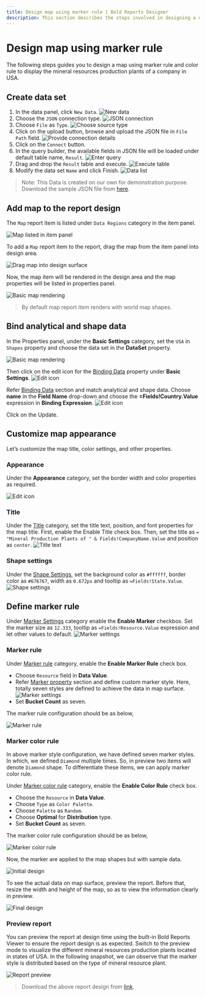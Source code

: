 ```yaml
---
title: Design map using marker rule | Bold Reports Designer
description: This section describes the steps involved in designing a map using marker rule along with marker color rule.
---
```


# Design map using marker rule

The following steps guides you to design a map using marker rule and color rule to display the mineral resources production plants of a company in USA.

## Create data set

1. In the data panel, click `New Data`.
![New data](/static/assets/on-premise/images/report-designer/report-items/map/marker-rule-use-case/new-data.png)
2. Choose the `JSON` connection type.
![JSON connection](/static/assets/on-premise/images/report-designer/report-items/map/marker-rule-use-case/sql-connection.png)
3. Choose `File` as `Type`.
![Choose source type](/static/assets/on-premise/images/report-designer/report-items/map/marker-rule-use-case/type.png)
4. Click on the upload button, browse and upload the JSON file in `File Path` field.
![Provide connection details](/static/assets/on-premise/images/report-designer/report-items/map/marker-rule-use-case/connection-details.png)
5. Click on the `Connect` button.
6. In the query builder, the available fields in JSON file will be loaded under default table name, `Result`.
![Enter query](/static/assets/on-premise/images/report-designer/report-items/map/marker-rule-use-case/query-designer.png)
7. Drag and drop the `Result` table and execute.
![Execute table](/static/assets/on-premise/images/report-designer/report-items/map/marker-rule-use-case/execute-query.png)
8. Modify the data set `Name` and click Finish.
![Data list](/static/assets/on-premise/images/report-designer/report-items/map/marker-rule-use-case/data-list.png)

>Note: This Data is created on our own for demonstration purpose. Download the sample JSON file from [here](https://www.syncfusion.com/downloads/support/directtrac/general/ze/mineralresources-1752410690).

## Add map to the report design

The `Map` report item is listed under `Data Regions` category in the item panel.

![Map listed in item panel](/static/assets/on-premise/images/report-designer/report-items/map/marker-rule-use-case/map-listed-in-item-panel.png)

To add a `Map` report item to the report, drag the map from the item panel into design area.

![Drag map into design surface](/static/assets/on-premise/images/report-designer/report-items/map/marker-rule-use-case/drag-map-item.png)

Now, the map item will be rendered in the design area and the map properties will be listed in properties panel.

![Basic map rendering](/static/assets/on-premise/images/report-designer/report-items/map/marker-rule-use-case/initial-map-rendering.png)

> By default map report item renders with world map shapes.

## Bind analytical and shape data

In the Properties panel, under the **Basic Settings** category, set the `USA` in `Shapes` property and choose the data set in the **DataSet** property.

![Basic map rendering](/static/assets/on-premise/images/report-designer/report-items/map/marker-rule-use-case/assign-data.png)

Then click on the edit icon for the [Binding Data](./../../../../report-items/map/binding-data/) property under **Basic Settings**.
![Edit icon](/static/assets/on-premise/images/report-designer/report-items/map/marker-rule-use-case/binding-data-edit-icon.png)

Refer [Binding Data](./../../../../report-items/map/binding-data/) section and match analytical and shape data. Choose **name** in the **Field Name** drop-down and choose the **=Fields!Country.Value** expression in **Binding Expression**.
![Edit icon](/static/assets/on-premise/images/report-designer/report-items/map/marker-rule-use-case/match-field.png)

Click on the Update.

## Customize map appearance

Let’s customize the map title, color settings, and other properties.

### Appearance

Under the **Appearance** category, set the border width and color properties as required.

![Edit icon](/static/assets/on-premise/images/report-designer/report-items/map/marker-rule-use-case/border.png)

### Title

Under the [Title](./../../../../report-items/map/properties/#title) category, set the title text, position, and font properties for the map title. First, enable the Enable Title check box. Then, set the title as `= "Mineral Production Plants of " & Fields!CompanyName.Value` and position as `center`.
![Title text](/static/assets/on-premise/images/report-designer/report-items/map/marker-rule-use-case/title.png)

### Shape settings

Under the [Shape Settings](./../../../../report-items/map/shape-settings/), set the background color as `#ffffff`, border color as `#676767`, width as `0.672px` and tooltip as `=Fields!State.Value`.
![Shape settings](/static/assets/on-premise/images/report-designer/report-items/map/marker-rule-use-case/shape-settings.png)

## Define marker rule

Under [Marker Settings](./../../../../report-items/map/marker-settings/) category enable the **Enable Marker** checkbox. Set the marker size as `12.333`, tooltip as `=Fields!Resource.Value` expression and let other values to default.
![Marker settings](/static/assets/on-premise/images/report-designer/report-items/map/marker-rule-use-case/marker-settings.png)

### Marker rule

Under [Marker rule](./../../../../report-items/map/marker-rule/) category, enable the **Enable Marker Rule** check box.
* Choose `Resource` field in **Data Value**.
* Refer [Marker property](./../../../../report-items/map/marker-rule/#markers) section and define custom marker style. Here, totally seven styles are defined to achieve the data in map surface.![Marker settings](/static/assets/on-premise/images/report-designer/report-items/map/marker-rule-use-case/marker-style-set.png)
* Set **Bucket Count** as seven.

The marker rule configuration should be as below,

![Marker rule](/static/assets/on-premise/images/report-designer/report-items/map/marker-rule-use-case/marker-rule.png)

### Marker color rule

In above marker style configuration, we have defined seven marker styles. In which, we defined `Diamond` multiple times. So, in preview two items will denote `Diamond` shape. To differentiate these items, we can apply marker color rule.

Under [Marker color rule](./../../../../report-items/map/marker-color-rule/) category, enable the **Enable Color Rule** check box.
* Choose the `Resource` in **Data Value**.
* Choose `Type` as `Color Palette`.
* Choose `Palette` as `Random`.
* Choose **Optimal** for **Distribution** type.
* Set **Bucket Count** as seven.

The marker color rule configuration should be as below,

![Marker color rule](/static/assets/on-premise/images/report-designer/report-items/map/marker-rule-use-case/marker-color-rule.png)

Now, the marker are applied to the map shapes but with sample data.

![Initial design](/static/assets/on-premise/images/report-designer/report-items/map/marker-rule-use-case/initial-design.png)

To see the actual data on map surface, preview the report. Before that, resize the width and height of the map, so as to view the information clearly in preview.

![Final design](/static/assets/on-premise/images/report-designer/report-items/map/marker-rule-use-case/final-design.png)

### Preview report

You can preview the report at design time using the built-in Bold Reports Viewer to ensure the report design is as expected. Switch to the preview mode to visualize the different mineral resources production plants located in states of USA. In the following snapshot, we can observe that the marker style is distributed based on the type of mineral resource plant.

![Report preview](/static/assets/on-premise/images/report-designer/report-items/map/marker-rule-use-case/preview.png)

> Download the above report design from [link](https://github.com/boldreports/resources/tree/master/docs/map/design-map-using-marker-rule.rdl).